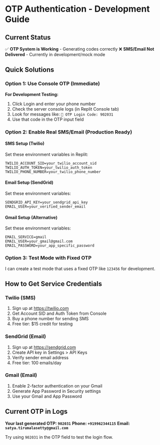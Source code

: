 # OTP Authentication - Development Guide

## Current Status
✅ **OTP System is Working** - Generating codes correctly
❌ **SMS/Email Not Delivered** - Currently in development/mock mode

## Quick Solutions

### Option 1: Use Console OTP (Immediate)
**For Development Testing:**
1. Click Login and enter your phone number
2. Check the server console logs (in Replit Console tab)
3. Look for messages like: `🔐 OTP Login Code: 902031`
4. Use that code in the OTP input field

### Option 2: Enable Real SMS/Email (Production Ready)

#### SMS Setup (Twilio)
Set these environment variables in Replit:
```
TWILIO_ACCOUNT_SID=your_twilio_account_sid
TWILIO_AUTH_TOKEN=your_twilio_auth_token
TWILIO_PHONE_NUMBER=your_twilio_phone_number
```

#### Email Setup (SendGrid)
Set these environment variables:
```
SENDGRID_API_KEY=your_sendgrid_api_key
EMAIL_USER=your_verified_sender_email
```

#### Gmail Setup (Alternative)
Set these environment variables:
```
EMAIL_SERVICE=gmail
EMAIL_USER=your_gmail@gmail.com
EMAIL_PASSWORD=your_app_specific_password
```

### Option 3: Test Mode with Fixed OTP
I can create a test mode that uses a fixed OTP like `123456` for development.

## How to Get Service Credentials

### Twilio (SMS)
1. Sign up at https://twilio.com
2. Get Account SID and Auth Token from Console
3. Buy a phone number for sending SMS
4. Free tier: $15 credit for testing

### SendGrid (Email)
1. Sign up at https://sendgrid.com
2. Create API key in Settings > API Keys
3. Verify sender email address
4. Free tier: 100 emails/day

### Gmail (Email)
1. Enable 2-factor authentication on your Gmail
2. Generate App Password in Security settings
3. Use your Gmail and App Password

## Current OTP in Logs
**Your last generated OTP: `902031`**
**Phone: `+919962344115`**
**Email: `satya.tirumalasetty@gmail.com`**

Try using `902031` in the OTP field to test the login flow.